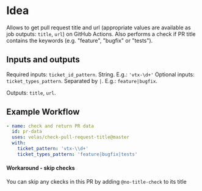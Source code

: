 # Idea
Allows to get pull request title and url (appropriate values are available as job outputs: `title`, `url`) on GitHub Actions.
Also performs a check if PR title contains the keywords (e.g. "feature", "bugfix" or "tests").

## Inputs and outputs
Required inputs:
`ticket_id_pattern`. String. E.g.: `'vtx-\d+'`
Optional inputs:
`ticket_types_pattern`. Separated by `|`. E.g.: `feature|bugfix`.

Outputs: `title`, `url`.

## Example Workflow

```yml
- name: check and return PR data
  id: pr-data
  uses: velas/check-pull-request-title@master
  with:
    ticket_pattern: 'vtx-\\d+'
    ticket_types_pattern: 'feature|bugfix|tests'

```

#### Workaround - skip checks
You can skip any ckecks in this PR by adding `@no-title-check` to its title

